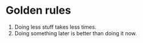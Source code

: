 # Golden rules
1. Doing less stuff takes less times.
1. Doing something later is better than doing it now.
